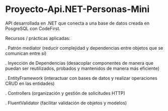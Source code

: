 # Proyecto-Api.NET-Personas-Mini
API desarrollada en .NET que conecta a una base de datos creada en PosgreSQL con CodeFirst. 

Recursos / prácticas aplicadas:

. Patrón mediator (reducir complejidad y dependencias entre objetos que se comunican entre sí)

. Inyección de Dependencias (desacoplar componentes de manera que puedan ser reutilizados, probados y mantenidos de manera más eficiente)

. EntityFramework (interactuar con bases de datos y realizar operaciones CRUD en las entidades)

. Controllers (organización y gestión de solicitudes HTTP)

. FluentValidator (facilitar validación de objetos y modelos)
